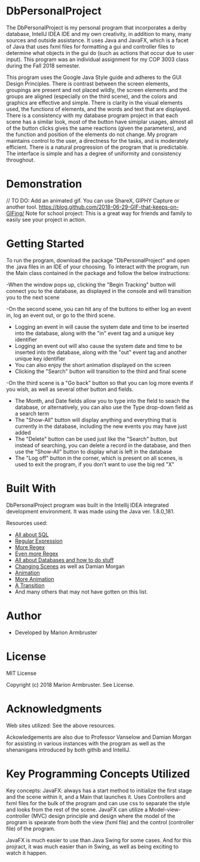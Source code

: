 # DbPersonalProject

The DbPersonalProject is my personal program that incorporates a derby database, IntellJ IDEA IDE and my own creativity, in addition to
many, many sources and outside assistance. It uses Java and JavaFX, which is a facet of Java that uses fxml files for formatting a gui
and controller files to determine what objects in the gui do (such as actions that occur due to user input). This program was an 
individual assignment for my COP 3003 class during the Fall 2018 semester. 

This program uses the Google Java Style guide and adheres to the GUI Design Principles. There is contrast between the screen elements, groupings are present and not placed wildly, the screen elements and the groups are aligned (especially on the third scene), and the colors and graphics are effective and simple. There is clarity in the visual elements used, the functions of elements, and the words and text that are displayed. There is a consistency with my database program project in that each scene has a similar look, most of the button have simiplar usages, almost all of the button clicks gives the same reactions (given the parameters), and the function and position of the elements do not change. My program maintains control to the user, a directness for the tasks, and is moderately efficient. There is a natural progression of the program that is predictable. The interface is simple and has a degree of uniformity and consistency throughout.

# Demonstration
// TO DO: Add an animated gif. You can use ShareX, GIPHY Capture or another tool. https://blog.github.com/2018-06-29-GIF-that-keeps-on-GIFing/ Note for school project: This is a great way for friends and family to easily see your project in action.

# Getting Started
To run the program, download the package "DbPersonalProject" and open the .java files in an IDE of your choosing. To interact with the
program, run the Main class contained in the package and follow the below instructions:  

-When the window pops up, clicking the "Begin Tracking" button will connect you to the database, as displayed in the console and will
transition you to the next scene

-On the second scene, you can hit any of the buttons to either log an event in, log an event out, or go to the third scene.  
   - Logging an event in will cause the system date and time to be inserted into the database, along with the "in" event tag and a            unique key identifier
   - Logging an event out will also cause the system date and time to be inserted into the database, along with the "out" event tag and      another unique key identifier
   - You can also enjoy the short animation displayed on the screen
   - Clicking the "Search" button will transition to the third and final scene

-On the third scene is a "Go back" button so that you can log more events if you wish, as well as several other button and fields.
  - The Month, and Date fields allow you to type into the field to seach the database, or alternatively, you can also use the Type
    drop-down field as a search term
  - The "Show-All" button will display anything and everything that is currently in the database, including the new events you may 
    have just added
  - The "Delete" button can be used just like the "Search" button, but instead of searching, you can delete a record in the 
    database, and then use the "Show-All" button to display what is left in the database
  - The "Log off" button in the corner, which is present on all scenes, is used to exit the program, if you don't want to use the
    big red "X"  
  
# Built With
DbPersonalProject program was built in the Intellij IDEA integrated development environment. It was made using the Java ver. 1.8.0_181.

Resources used:<ul><li>[All about SQL](https://www.w3schools.com/sql/)  </li>
                <li>[Regular Expression](https://stackoverflow.com/questions/3148240/why-doesnt-01-12-range-work-as-expected)  </li>
                <li>[More Regex](https://www.regular-expressions.info/numericranges.html)  </li>
                <li>[Even more Regex](https://www.oreilly.com/library/view/regular-expressions-cookbook/9781449327453/ch06s07.html)  </li> 
                <li>[All about Databases and how to do stuff](https://www.swtestacademy.com/database-operations-javafx/)  </li>
                <li>[Changing Scenes](https://stackoverflow.com/questions/16176701/switch-between-panes-in-javafx) as well as Damian Morgan  </li>
                <li>[Animation](https://examples.javacodegeeks.com/desktop-java/javafx/javafx-animation-example/)  </li>
                <li>[More Animation](https://www.youtube.com/watch?v=VicKcKBso6o)  </li>
                <li>[A Transition](https://stackoverflow.com/questions/30543619/how-to-use-pausetransition-method-in-javafx) </li>
                <li>And many others that may not have gotten on this list.</ul>
                
# Author
- Developed by Marion Armbruster

# License
MIT License

Copyright (c) 2018 Marion Armbruster. See License.

# Acknowledgments
Web sites utilized: See the above resources.

Ackowledgements are also due to Professor Vanselow and Damian Morgan for assisting in various instances with the program as well as the
shenanigans introduced by both githib and IntelliJ. 

# Key Programming Concepts Utilized

Key concepts: JavaFX: always has a start method to initialize the first stage and the scene within it, and a Main that launches it. Uses
Controllers and fxml files for the bulk of the program and can use css to separate the style and looks from the rest of the scene. JavaFX
can utilize a Model-view-controller (MVC) design principle and design where the model of the program is spearate from both the view (fxml
file) and the control (controller file) of the program.

JavaFX is much easier to use than Java Swing for some cases. And for this projract, it was much easier than in Swing, as well as being
exciting to watch it happen.
